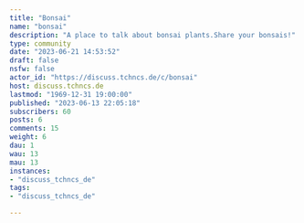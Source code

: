 ```yaml
---
title: "Bonsai" 
name: "bonsai"
description: "A place to talk about bonsai plants.Share your bonsais!"
type: community
date: "2023-06-21 14:53:52"
draft: false
nsfw: false
actor_id: "https://discuss.tchncs.de/c/bonsai"
host: discuss.tchncs.de
lastmod: "1969-12-31 19:00:00"
published: "2023-06-13 22:05:18"
subscribers: 60
posts: 6
comments: 15
weight: 6
dau: 1
wau: 13
mau: 13
instances:
- "discuss_tchncs_de"
tags: 
- "discuss_tchncs_de"

---
```


